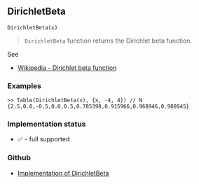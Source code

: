 ## DirichletBeta

```
DirichletBeta(x)
```

> `DirichletBeta` function returns the Dirichlet beta function.

See 
* [Wikipedia - Dirichlet beta function](https://en.wikipedia.org/wiki/Dirichlet_beta_function) 

### Examples

```
>> Table(DirichletBeta(x), {x, -4, 4}) // N
{2.5,0.0,-0.5,0.0,0.5,0.785398,0.915966,0.968946,0.988945}
```

### Implementation status

* &#x2705; - full supported

### Github

* [Implementation of DirichletBeta](https://github.com/axkr/symja_android_library/blob/master/symja_android_library/matheclipse-core/src/main/java/org/matheclipse/core/builtin/SpecialFunctions.java#L570) 
